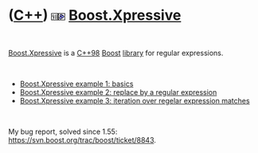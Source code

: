 



 

 

 

 

 

([C++](Cpp.htm)) ![C++98](PicCpp98.png)![Boost](PicBoost.png) [Boost.Xpressive](CppBoostXpressive.htm)
======================================================================================================

 

[Boost.Xpressive](CppBoostXpressive.htm) is a [C++98](Cpp98.htm)
[Boost](CppBoost.htm) [library](CppLibrary.htm) for regular expressions.

 

-   [Boost.Xpressive example 1: basics](CppBoostXpressiveExample1.htm)
-   [Boost.Xpressive example 2: replace by a regular
    expression](CppBoostXpressiveExample2.htm)
-   [Boost.Xpressive example 3: iteration over regelar expression
    matches](CppBoostXpressiveExample3.htm)

 

My bug report, solved since 1.55:
https://svn.boost.org/trac/boost/ticket/8843.

 

 

 

 





 



